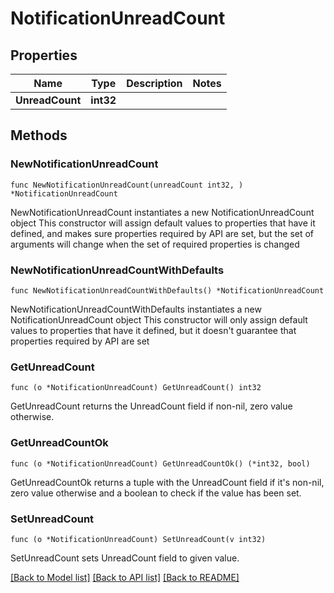 # NotificationUnreadCount

## Properties

Name | Type | Description | Notes
------------ | ------------- | ------------- | -------------
**UnreadCount** | **int32** |  | 

## Methods

### NewNotificationUnreadCount

`func NewNotificationUnreadCount(unreadCount int32, ) *NotificationUnreadCount`

NewNotificationUnreadCount instantiates a new NotificationUnreadCount object
This constructor will assign default values to properties that have it defined,
and makes sure properties required by API are set, but the set of arguments
will change when the set of required properties is changed

### NewNotificationUnreadCountWithDefaults

`func NewNotificationUnreadCountWithDefaults() *NotificationUnreadCount`

NewNotificationUnreadCountWithDefaults instantiates a new NotificationUnreadCount object
This constructor will only assign default values to properties that have it defined,
but it doesn't guarantee that properties required by API are set

### GetUnreadCount

`func (o *NotificationUnreadCount) GetUnreadCount() int32`

GetUnreadCount returns the UnreadCount field if non-nil, zero value otherwise.

### GetUnreadCountOk

`func (o *NotificationUnreadCount) GetUnreadCountOk() (*int32, bool)`

GetUnreadCountOk returns a tuple with the UnreadCount field if it's non-nil, zero value otherwise
and a boolean to check if the value has been set.

### SetUnreadCount

`func (o *NotificationUnreadCount) SetUnreadCount(v int32)`

SetUnreadCount sets UnreadCount field to given value.



[[Back to Model list]](../README.md#documentation-for-models) [[Back to API list]](../README.md#documentation-for-api-endpoints) [[Back to README]](../README.md)


